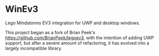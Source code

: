 WinEv3
======

Lego Mindstorms EV3 integration for UWP and desktop windows.

This project began as a fork of Brian Peek's https://github.com/BrianPeek/legoev3, with the intention of adding UWP support, but after a severe amount of refactoring, it has evolved into a largely incompatible library.
